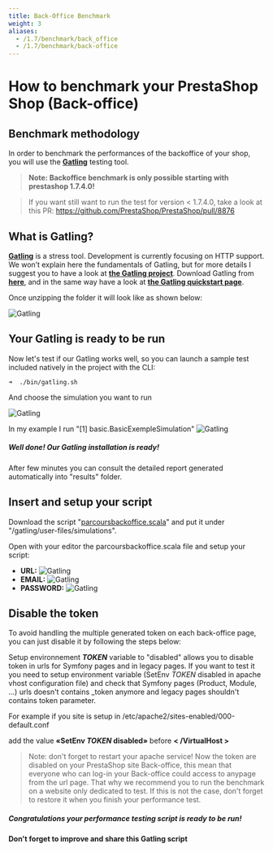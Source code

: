 ```yaml
---
title: Back-Office Benchmark
weight: 3
aliases:
  - /1.7/benchmark/back_office
  - /1.7/benchmark/back-office
---
```


How to benchmark your PrestaShop Shop (Back-office)
==================

## Benchmark methodology
In order to benchmark the performances of the backoffice of your shop, you will use the **[Gatling](https://gatling.io/)** testing tool.

><b>Note:
>Backoffice benchmark is only possible starting with prestashop 1.7.4.0!</b>

>If you want still want to run the test for version < 1.7.4.0, take a look at this PR: https://github.com/PrestaShop/PrestaShop/pull/8876

## What is Gatling?
**[Gatling](https://gatling.io/)** is a stress tool. Development is currently focusing on HTTP support. We won’t explain here the fundamentals of Gatling, but for more details I suggest you to have a look at **[the Gatling project](https://github.com/gatling/gatling)**.
Download Gatling from **[here](https://gatling.io/download/)**, and in the same way have a look at **[the Gatling quickstart page](https://gatling.io/docs/current/quickstart/)**.

Once unzipping the folder it will look like as shown below:


![Gatling](https://i.imgur.com/devRwHF.png)

## Your Gatling is ready to be run
Now let's test if our Gatling works well, so you can launch a sample test included natively in the project with the CLI:

```
➜  ./bin/gatling.sh 
```

And choose the simulation you want to run

![Gatling](https://i.imgur.com/HQ5eCfZ.png)

In my example I run "[1] basic.BasicExempleSimulation"
![Gatling](https://i.imgur.com/nJdOPsB.png)

##### Well done! Our Gatling installation is ready!
After few minutes you can consult the detailed report generated automatically into "results" folder.

## Insert and setup your script

Download the script "[parcoursbackoffice.scala](../parcoursbackoffice.scala)" and put it under "/gatling/user-files/simulations".

Open with your editor the parcoursbackoffice.scala file and setup your script:


* **URL:**
![Gatling](https://i.imgur.com/1Zd3iVK.png)
* **EMAIL:**
![Gatling](https://i.imgur.com/8buaWku.png)
* **PASSWORD:**
![Gatling](https://i.imgur.com/zRMVSiW.png)


## Disable the token

To avoid handling the multiple generated token on each back-office page, you can just disable it by following the steps below:

Setup environnement **_TOKEN_** variable to "disabled" allows you to disable token in urls for Symfony pages and in legacy pages.
If you want to test it you need to setup environment variable (SetEnv _TOKEN_ disabled in apache vhost configuration file) and check that Symfony pages (Product, Module, ...) urls doesn't contains _token anymore and legacy pages shouldn't contains token parameter.

For example if you site is setup in
/etc/apache2/sites-enabled/000-default.conf

add the value  **«SetEnv _TOKEN_ disabled»** before **< /VirtualHost >**

>Note:
>don't forget to restart your apache service!
>Now the token are disabled on your PrestaShop site Back-office, this mean that everyone who can log-in your Back-office could access to anypage from the url page.
>That why we recommend you to run the benchmark on a website only dedicated to test.
>If this is not the case, don't forget to restore it when you finish your performance test.

##### Congratulations your performance testing script is ready to be run!
#### Don't forget to improve and share this Gatling script
   
